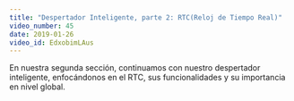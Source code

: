 ```yaml
---
title: "Despertador Inteligente, parte 2: RTC(Reloj de Tiempo Real)"
video_number: 45
date: 2019-01-26
video_id: EdxobimLAus
---
```

En nuestra segunda sección, continuamos con nuestro despertador inteligente,
enfocándonos en el RTC, sus funcionalidades y su importancia en nivel global.  
